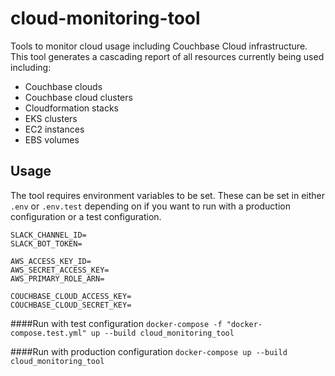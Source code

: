# cloud-monitoring-tool
Tools to monitor cloud usage including Couchbase Cloud infrastructure. This tool generates a cascading report of all 
resources currently being used including:

- Couchbase clouds
- Couchbase cloud clusters
- Cloudformation stacks
- EKS clusters
- EC2 instances
- EBS volumes

## Usage
The tool requires environment variables to be set. These can be set in either `.env` or `.env.test` depending on if you 
want to run with a production configuration or a test configuration.

```
SLACK_CHANNEL_ID=
SLACK_BOT_TOKEN=

AWS_ACCESS_KEY_ID=
AWS_SECRET_ACCESS_KEY=
AWS_PRIMARY_ROLE_ARN=

COUCHBASE_CLOUD_ACCESS_KEY=
COUCHBASE_CLOUD_SECRET_KEY=
```

####Run with test configuration
`docker-compose -f "docker-compose.test.yml" up --build cloud_monitoring_tool`

####Run with production configuration
`docker-compose up --build cloud_monitoring_tool`
